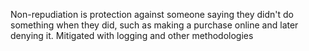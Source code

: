 
Non-repudiation is protection against someone saying they didn't do something when they did, such as making a purchase online and later denying it. Mitigated with logging and other methodologies